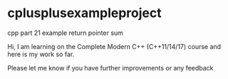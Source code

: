 # cplusplusexampleproject
cpp part 21 example return pointer sum

Hi, I am learning on the Complete Modern C++ (C++11/14/17) course and here is my work so far. 

Please let me know if you have further improvements or any feedback
